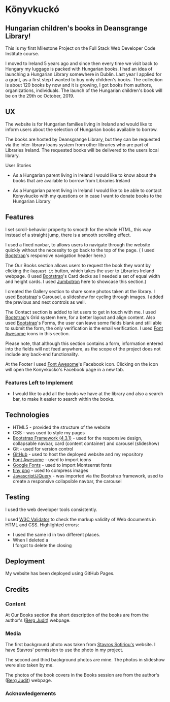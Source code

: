 # Könyvkuckó
## Hungarian children's books in Deansgrange Library!

This is my first Milestone Project on the Full Stack Web Developer Code Institute course.

I moved to Ireland 5 years ago and since then every time we visit back to Hungary my luggage is packed with Hungarian books. I had an idea of launching a Hungarian Library somewhere in Dublin. Last year I applied for a grant, as a first step I wanted to buy only children's books. The collection is about 120 books by now and it is growing, I got books from authors, organizations, individuals. The launch of the Hungarian children's book will be on the 29th oc October, 2019.

## UX

The website is for Hungarian families living in Ireland and would like to inform users about the selection of Hungarian books available to borrow.

The books are hosted by Deansgrange Library, but they can be requested via the inter-library loans system from other libraries who are part of Libraries Ireland. The requested books will be delivered to the users local library.

User Stories

* As a Hungarian parent living in Ireland I would like to know about the books that are available to borrow from Libraries Ireland

* As a Hungarian parent living in Ireland I would like to be able to contact Konyvkucko with my questions or in case I want to donate books to the Hungarian Library

## Features

I set scroll-behavior property to smooth for the whole HTML, this way instead of a straight jump, there is a smooth scrolling effect.

I used a fixed navbar, to allows users to navigate through the website quickly without the necessity to go back to the top of the page. ( I used [Bootstrap](https://getbootstrap.com/docs/4.3/components/navbar/)'s responsive navigation header here.)

The Our Books section allows users to request the book they want by clicking the `Request it` button, which takes the user to Libraries Ireland webpage. (I used [Bootstrap](https://getbootstrap.com/docs/4.0/components/card/)'s Card decks as I needed a set of equal width and height cards. I used [Jumbotron](https://getbootstrap.com/docs/4.0/components/jumbotron/) here to showcase this section.)

I created the Gallery section to share some photos taken at the library. I used [Bootstrap](https://getbootstrap.com/docs/4.0/components/carousel/)'s Carousel, a slideshow for cycling through images. I added the previous and next controls as well.

The Contact section is added to let users to get in touch with me. I used [Bootstrap](https://getbootstrap.com/docs/4.0/layout/grid/)'s Grid system here, for a better layout and align content. Also used [Bootstrap](https://getbootstrap.com/docs/4.1/components/forms/)'s Forms, the user can leave some fields blank and still able to submit the form, the only verification is the email verification. I used [Font Awesome](https://fontawesome.com/icons/envelope-open-text) icons in this section.

Please note, that although this section contains a form, information entered into the fields will not feed anywhere, as the scope of the project does not include any back-end functionality.

At the Footer I used [Font Awesome](https://fontawesome.com/icons/facebook-square)'s Facebook icon. Clicking on the icon will open the Konyvkucko's Facebook page in a new tab.

### Features Left to Implement
* I would like to add all the books we have at the library and also a search bar, to make it easier to search within the books.


## Technologies

* HTML5 - provided the structure of the website
* CSS - was used to style my pages
* [Bootstrap Framework (4.3.1)](https://getbootstrap.com/) - used for the responsive design, collapsable navbar, card (content container) and carousel (slideshow)
* Git - used for version control
* [GitHub](https://github.com/) - used to host the deployed website and my repository
* [Font Awesome](https://fontawesome.com/) - used to import icons
* [Google Fonts](https://fonts.google.com/) - used to import Montserrat fonts
* [tiny png](https://tinypng.com/) - used to compress images
* [Javascript/JQuery](https://getbootstrap.com/docs/4.1/getting-started/introduction/) - was imported via the Bootstrap framework, used to create a responsive collapsible navbar, the carousel
    
## Testing

I used the web developer tools consistently. 

I used [W3C Validator](https://validator.w3.org/) to check the markup validity of Web documents in HTML and CSS. Highlighted errors:
* I used the same id in two different places.
* When I deleted a <div> I forgot to delete the closing </div>

## Deployment
My website has been deployed using GitHub Pages.

## Credits

### Content

At Our Books section the short description of the books are from the author's ([Berg Judit](https://www.bergjudit.hu/)) webpage.

### Media

The first background photo was taken from [Stavros Sotiriou's](https://ssaphoto.co.uk/deansgrange-library) website. I have Stavros' permission to use the photo in my project.

The second and third background photos are mine. The photos in slideshow were also taken by me.

The photos of the book covers in the Books session are from the author's ([Berg Judit](https://www.bergjudit.hu/)) webpage. 

### Acknowledgements




